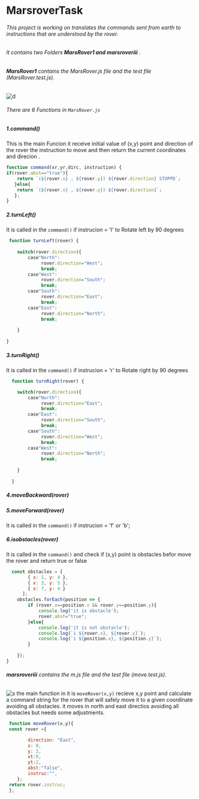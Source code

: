 # MarsroverTask

###### This project is working on translates the commands sent from earth to instructions that are understood by the rover.
###### It contains two Folders __MarsRover1 and marsroveriii__ .
###### **MarsRover1** contains the MarsRover.js file and the test file (MarsRover.test.js).
![d](https://user-images.githubusercontent.com/33006064/187456621-a957bddf-c57e-4577-bfa0-3115464192a6.PNG)
###### There are 6 Functions in `MarsRover.js`
##### 1.command()

This is the main Funcion it receive initial value of  (x,y) point and direction of the rover the 
instruction to move and then return the current coordinates and direcion . 

```js
function command(xr,yr,dirc, instruction) {
if(rover.abst=="true"){
    return `(${rover.x} , ${rover.y}) ${rover.direction} STOPPD`;
   }else{
    return `(${rover.x} , ${rover.y}) ${rover.direction}`;
   };
}
```

##### 2.turnLeft()

It is called in the `command()` if instrucion = 'l' to Rotate left by 90 degrees 

```js
 function turnLeft(rover) {
    
    switch(rover.direction){
        case"North":
             rover.direction="West";
             break;
        case"West":
             rover.direction="South";
             break;
        case"South":
             rover.direction="East";
             break;
        case"East":
             rover.direction="North";
             break;
   
    }
  
}   
```
##### 3.turnRight()

It is called in the `command()` if instrucion = 'r' to Rotate right by 90 degrees 

```js
  function turnRight(rover) {

    switch(rover.direction){
        case"North":
             rover.direction="East";
             break;
        case"East":
             rover.direction="South";
             break;
        case"South":
             rover.direction="West";
             break;
        case"West":
             rover.direction="North";
             break;
   
    }
 
  }

```
##### 4.moveBackward(rover)
##### 5.moveForward(rover)
It is called in the `command()` if instrucion = 'f' or 'b';
##### 6.isobstacles(rover)

It is called in the `command()` and check if (x,y) point is obstacles befor move the rover and return true or false 

```js
  const obstacles = [
        { x: 1, y: 4 },
        { x: 3, y: 5 },
        { x: 7, y: 4 }
      ];
    obstacles.forEach(position => {
        if (rover.x==position.x && rover.y==position.y){
            console.log('it is obstacle');
            rover.abst="true";
        }else{
            console.log('it is not obstacle');
            console.log(`i ${rover.x}, ${rover.y}`);
            console.log(`i ${position.x}, ${position.y}`);
        }
        
    });
}

```
###### **marsroveriii** contains the m.js file and the test file (move.test.js).
![s](https://user-images.githubusercontent.com/33006064/187495847-84cc54de-0fa8-4398-a7e8-334ffaab3e2a.PNG)
the main function in it is `moveRover(x,y)` recieve x,y point and calculate a command
string for the rover that will safely move it to a given coordinate avoiding all obstacles.
it moves in north and east directios avoiding all obstacles but needs some adjustments.

```js
 function moveRover(x,y){
 const rover ={

        direction: "East",
        x: 0,
        y: 2,
        xt:0,
        yt:2,
        abst:"false",
        instruc:"",
    };
 return rover.instruc; 
 };
  
```

